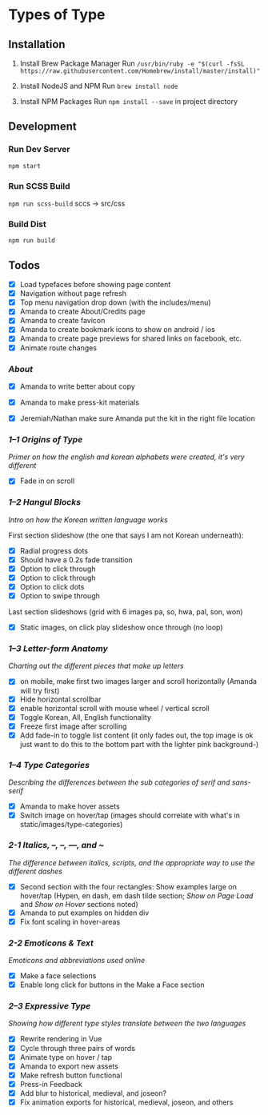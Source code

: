 # Types of Type

## Installation

1. Install Brew Package Manager
Run `/usr/bin/ruby -e "$(curl -fsSL https://raw.githubusercontent.com/Homebrew/install/master/install)"`

2. Install NodeJS and NPM
Run `brew install node`

3. Install NPM Packages
Run `npm install --save` in project directory

## Development

### Run Dev Server
`npm start`

### Run SCSS Build
`npm run scss-build`
sccs -> src/css

### Build Dist
`npm run build`

## Todos
- [x] Load typefaces before showing page content
- [x] Navigation without page refresh
- [x] Top menu navigation drop down (with the includes/menu)
- [x] Amanda to create About/Credits page
- [x] Amanda to create favicon
- [x] Amanda to create bookmark icons to show on android / ios
- [x] Amanda to create page previews for shared links on facebook, etc.
- [x] Animate route changes

### *About*
- [x] Amanda to write better about copy
- [x] Amanda to make press-kit materials
- [x] Jeremiah/Nathan make sure Amanda put the kit in the right file location


### *1–1 Origins of Type*
_Primer on how the english and korean alphabets were created, it's very different_

- [x] Fade in on scroll

### *1–2 Hangul Blocks*
_Intro on how the Korean written language works_

First section slideshow (the one that says I am not Korean underneath):
- [x] Radial progress dots
- [x] Should have a 0.2s fade transition
- [x] Option to click through
- [x] Option to click through
- [x] Option to click dots
- [x] Option to swipe through

Last section slideshows (grid with 6 images pa, so, hwa, pal, son, won)
- [x] Static images, on click play slideshow once through (no loop)

### *1–3 Letter-form Anatomy*
_Charting out the different pieces that make up letters_

- [x] on mobile, make first two images larger and scroll horizontally (Amanda will try first)
- [x] Hide horizontal scrollbar
- [x] enable horizontal scroll with mouse wheel / vertical scroll
- [x] Toggle Korean, All, English functionality
- [x] Freeze first image after scrolling
- [x] Add fade-in to toggle list content (it only fades out, the top image is ok just want to do this to the bottom part with the lighter pink background-)

### *1–4 Type Categories*
_Describing the differences between the sub categories of serif and sans-serif_

- [x] Amanda to make hover assets
- [x] Switch image on hover/tap (images should correlate with what's in static/images/type-categories)

### *2-1 Italics, –, –, —, and \~*
_The difference between italics, scripts, and the appropriate way to use the different dashes_

- [x] Second section with the four rectangles: Show examples large on hover/tap (Hypen, en dash, em dash tilde section; *Show on Page Load* and *Show on Hover* sections noted)
- [x] Amanda to put examples on hidden div
- [x] Fix font scaling in hover-areas

### *2-2 Emoticons & Text*
_Emoticons and abbreviations used online_

- [x] Make a face selections
- [x] Enable long click for buttons in the Make a Face section

### *2–3 Expressive Type*
_Showing how different type styles translate between the two languages_

- [x] Rewrite rendering in Vue
- [x] Cycle through three pairs of words
- [x] Animate type on hover / tap
- [x] Amanda to export new assets
- [x] Make refresh button functional
- [x] Press-in Feedback
- [x] Add blur to historical, medieval, and joseon?
- [x] Fix animation exports for historical, medieval, joseon, and others
